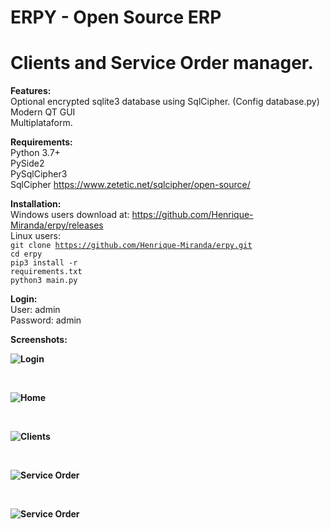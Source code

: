 # ERPY - Open Source ERP
# Clients and Service Order manager.

<b>Features:</b><br>
Optional encrypted sqlite3 database using SqlCipher. (Config database.py)<br>
Modern QT GUI<br>
Multiplataform.<br>

<b>Requirements:</b><br>
Python 3.7+<br>
PySide2<br>
PySqlCipher3<br>
SqlCipher https://www.zetetic.net/sqlcipher/open-source/<br>

<b>Installation:</b><br>
Windows users download at: https://github.com/Henrique-Miranda/erpy/releases<br>
Linux users:<br>
<code>git clone https://github.com/Henrique-Miranda/erpy.git</code><br>
<code>cd erpy</code><br>
<code>pip3 install -r requirements.txt</code><br>
<code>python3 main.py</code><br>

<b>Login:</b><br>
User: admin<br>
Password: admin<br>

<b>Screenshots:<b><br>

![Login](https://raw.githubusercontent.com/Henrique-Miranda/erpy/master/screenshots/erpy_login.png)

<br>

![Home](https://raw.githubusercontent.com/Henrique-Miranda/erpy/master/screenshots/erpy_home.png)

<br>

![Clients](https://raw.githubusercontent.com/Henrique-Miranda/erpy/master/screenshots/erpy_clients.png)

<br>

![Service Order](https://raw.githubusercontent.com/Henrique-Miranda/erpy/master/screenshots/erpy_serviceorder.png)

<br>

![Service Order](https://raw.githubusercontent.com/Henrique-Miranda/erpy/master/screenshots/erpy_serviceorder2.png)
